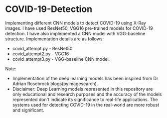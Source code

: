 # COVID-19-Detection
Implementing different CNN models to detect COVID-19 using X-Ray images.
I have used ResNet50, VGG16 pre-trained models for COVID-19 detection. I have also implemented a CNN model with VGG-baseline structure.
Implementation details are as follows:
  * covid_attempt.py - ResNet50
  * covid_attempt2.py - VGG16
  * covid_attempt3.py - VGG-baseline CNN model.

Note:
*	Implementation of the deep learning models has been inspired from Dr Adrian Rosebrock blogs(pyimagesearch).
*	Disclaimer: Deep Learning models represented in this repository are only educational and research purposes and the accuracy of the models represented don't indicate its significance to real-life applications. The systems used for detecting COVID-19 in the real-world are more robust and significant.
